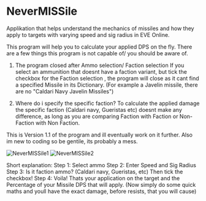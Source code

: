 # NeverMISSile
Applikation that helps understand the mechanics of missiles and how they apply to targets with varying speed and sig radius in EVE Online.

This program will help you to calculate your applied DPS on the fly. There are a few things this program is not capable of/ you should be aware of.

1. The program closed after Ammo selection/ Faction selection
	If you select an ammunition that doesnt have a faction variant, but tick the checkbox for the Faction selection , the program will close as it cant find a specified Missile in its Dictionary. (For example a Javelin missile, there are no "Caldari Navy Javelin Missiles")

3. Where do i specify the specific faction?
	To calculate the applied damage the specific faction (Caldari navy, Gueristas etc) doesnt make any difference, as long as you are comparing Faction with Faction or Non-Faction with Non Faction.

This is Version 1.1 of the program and ill eventually work on it further.
Also im new to coding so be gentile, its probably a mess.


![NeverMISSile1](https://github.com/LillithUitra/NeverMISSile/assets/153958647/3a001a42-7006-4647-9057-6dda7f9f9d52)
![NeverMISSile2](https://github.com/LillithUitra/NeverMISSile/assets/153958647/141b08fe-aac0-4b0c-a994-d7f2ea7833bd)



Short explanation:
Step 1: Select ammo
Step 2: Enter Speed and Sig Radius
Step 3: Is it faction ammo? (Caldari navy, Gueristas, etc) Then tick the checkbox!
Step 4: Voila! Thats your application on the target and the Percentage of your Missile DPS that will apply. (Now simply do some quick maths and youll have the exact damage, before resists, that you will cause)
